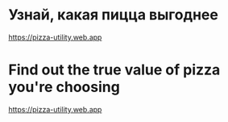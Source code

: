 # Узнай, какая пицца выгоднее

https://pizza-utility.web.app

# Find out the true value of pizza you're choosing

https://pizza-utility.web.app
